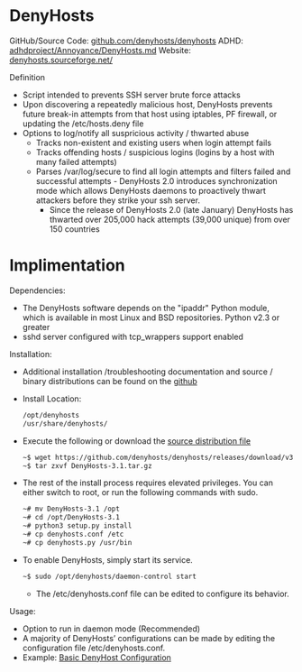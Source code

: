 # DenyHosts

GitHub/Source Code: [github.com/denyhosts/denyhosts](https://github.com/denyhosts/denyhosts)
ADHD: [adhdproject/Annoyance/DenyHosts.md](https://adhdproject.github.io/#!Tools/Annoyance/DenyHosts.md)
Website: [denyhosts.sourceforge.net/](http://denyhosts.sourceforge.net/)

Definition
   - Script intended to prevents SSH server brute force attacks
   - Upon discovering a repeatedly malicious host, DenyHosts prevents future break-in attempts from that host using iptables, PF firewall, or updating the /etc/hosts.deny file
   - Options to log/notify all suspricious activity / thwarted abuse
     - Tracks non-existent and existing users when login attempt fails
     - Tracks offending hosts / suspicious logins (logins by a host with many failed attempts)
     - Parses /var/log/secure to find all login attempts and filters failed and successful attempts
    - DenyHosts 2.0 introduces synchronization mode which allows DenyHosts daemons to proactively thwart attackers before they strike your ssh server.
        - Since the release of DenyHosts 2.0 (late January) DenyHosts has thwarted over 205,000 hack attempts (39,000 unique) from over 150 countries

# Implimentation


Dependencies:
- The DenyHosts software depends on the "ipaddr" Python module, which is available in most Linux and BSD repositories. Python v2.3 or greater
- sshd server configured with tcp_wrappers support enabled

Installation:
- Additional installation /troubleshooting documentation and source / binary distributions can be found on the [github](https://github.com/denyhosts/denyhosts)

- Install Location: 
    ```sh 
   /opt/denyhosts
   /usr/share/denyhosts/
    ```
- Execute the following or download the [source distribution file](https://github.com/denyhosts/denyhosts)
    ```sh 
   ~$ wget https://github.com/denyhosts/denyhosts/releases/download/v3.1/DenyHosts-3.1.2.tar.gz
   ~$ tar zxvf DenyHosts-3.1.tar.gz
    ```
- The rest of the install process requires elevated privileges. You can either switch to root, or run the following commands with sudo.
    ```sh 
    ~# mv DenyHosts-3.1 /opt
    ~# cd /opt/DenyHosts-3.1
    ~# python3 setup.py install
    ~# cp denyhosts.conf /etc
    ~# cp denyhosts.py /usr/bin
    ```
- To enable DenyHosts, simply start its service.
    ```sh 
   ~$ sudo /opt/denyhosts/daemon-control start
    ```  
    - The /etc/denyhosts.conf file can be edited to configure its behavior.

Usage:
- Option to run in daemon mode (Recommended)
- A majority of DenyHosts’ configurations can be made by editing the configuration file
/etc/denyhosts.conf.
- Example: [Basic DenyHost Configuration](https://adhdproject.github.io/#!Tools/Annoyance/DenyHosts.md)